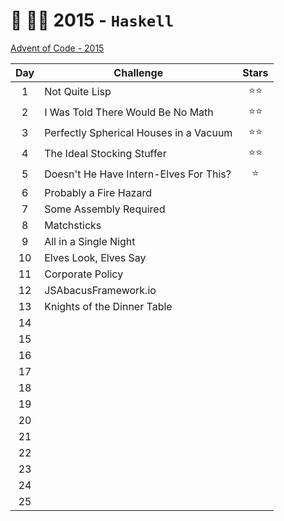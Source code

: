 # 🎄 👨‍💻 2015 - `Haskell`

[Advent of Code - 2015](https://adventofcode.com/2015)

| Day | Challenge                              | Stars  |
| :-: | -------------------------------------- | :----: |
|  1  | Not Quite Lisp                         | ⭐️⭐️ |
|  2  | I Was Told There Would Be No Math      | ⭐️⭐️ |
|  3  | Perfectly Spherical Houses in a Vacuum | ⭐️⭐️ |
|  4  | The Ideal Stocking Stuffer             | ⭐️⭐️ |
|  5  | Doesn't He Have Intern-Elves For This? |  ⭐️   |
|  6  | Probably a Fire Hazard                 |        |
|  7  | Some Assembly Required                 |        |
|  8  | Matchsticks                            |        |
|  9  | All in a Single Night                  |        |
| 10  | Elves Look, Elves Say                  |        |
| 11  | Corporate Policy                       |        |
| 12  | JSAbacusFramework.io                   |        |
| 13  | Knights of the Dinner Table            |        |
| 14  |                                        |        |
| 15  |                                        |        |
| 16  |                                        |        |
| 17  |                                        |        |
| 18  |                                        |        |
| 19  |                                        |        |
| 20  |                                        |        |
| 21  |                                        |        |
| 22  |                                        |        |
| 23  |                                        |        |
| 24  |                                        |        |
| 25  |                                        |        |
